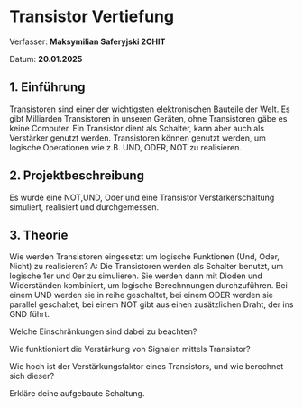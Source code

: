 # Transistor Vertiefung

Verfasser: **Maksymilian Saferyjski 2CHIT**

Datum: **20.01.2025**

## 1.  Einführung

Transistoren sind einer der wichtigsten elektronischen Bauteile der Welt. 
Es gibt Milliarden Transistoren in unseren Geräten, ohne Transistoren gäbe es keine Computer. 
Ein Transistor dient als Schalter, kann aber auch als Verstärker genutzt werden. Transistoren können genutzt werden, um logische Operationen wie z.B. UND, ODER, NOT zu realisieren.  

## 2.  Projektbeschreibung

Es wurde eine NOT,UND, Oder und eine Transistor Verstärkerschaltung simuliert, realisiert und durchgemessen.

## 3.  Theorie
Wie werden Transistoren eingesetzt um logische Funktionen (Und, Oder, Nicht) zu realisieren?
A: Die Transistoren werden als Schalter benutzt, um logische 1er und 0er zu simulieren. 
Sie werden dann mit Dioden und Widerständen kombiniert, um logische Berechnnungen durchzuführen. 
Bei einem UND werden sie in reihe geschaltet, bei einem ODER werden sie parallel geschaltet, bei einem NOT gibt aus einen zusätzlichen Draht, der ins GND führt. 

Welche Einschränkungen sind dabei zu beachten?


Wie funktioniert die Verstärkung von Signalen mittels Transistor?



Wie hoch ist der Verstärkungsfaktor eines Transistors, und wie berechnet sich dieser?



Erkläre deine aufgebaute Schaltung.



